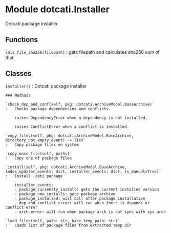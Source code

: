 Module dotcati.Installer
========================
Dotcati package installer

Functions
---------

    
`calc_file_sha256(filepath)`
:   gets filepath and calculates sha256 sum of that

Classes
-------

`Installer()`
:   Dotcati package installer

    ### Methods

    `check_dep_and_conf(self, pkg: dotcati.ArchiveModel.BaseArchive)`
    :   Checks package dependencies and conflicts.
        
        raises DependencyError when a dependency is not installed.
        
        raises ConflictError when a conflict is installed.

    `copy_files(self, pkg: dotcati.ArchiveModel.BaseArchive, directory_not_empty_event) ‑> list`
    :   Copy package files on system

    `copy_once_file(self, paths)`
    :   Copy one of package files

    `install(self, pkg: dotcati.ArchiveModel.BaseArchive, index_updater_events: dict, installer_events: dict, is_manual=True)`
    :   Install .cati package
        
        installer_events:
        - package_currently_install: gets the current installed version
        - package_new_installs: gets package archive
        - package_installed: will call after package installation
        - dep_and_conflict_error: will run when there is depends or conflict error
        - arch_error: will run when package arch is not sync with sys arch

    `load_files(self, path: str, base_temp_path: str)`
    :   Loads list of package files from extracted temp dir